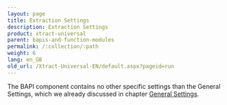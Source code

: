 ```yaml
---
layout: page
title: Extraction Settings
description: Extraction Settings
product: xtract-universal
parent: bapis-and-function-modules
permalink: /:collection/:path
weight: 6
lang: en_GB
old_url: /Xtract-Universal-EN/default.aspx?pageid=run
---
```


The BAPI component contains no other specific settings than the General Settings, which we already discussed in chapter 
[General Settings]().